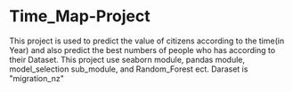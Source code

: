 # Time_Map-Project
This project is used to predict the value of citizens according to the time(in Year) and also predict the best numbers of people who has according to their Dataset.
This project use seaborn module, pandas module, model_selection sub_module, and Random_Forest ect.
Daraset is "migration_nz"
